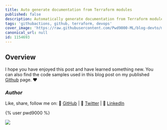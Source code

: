 ```yaml
---
title: Auto generate documentation from Terraform modules
published: false
description: Automatically generate documentation from Terraform modules
tags: 'githubactions, github, terraform, devops'
cover_image: 'https://raw.githubusercontent.com/Pwd9000-ML/blog-devto/main/posts/2022-GitHub-Terraform-Docs/assets/main05.png'
canonical_url: null
id: 1154693
---
```


## Overview

I hope you have enjoyed this post and have learned something new. You can also find the code samples used in this blog post on my published [Github](https://github.com/Pwd9000-ML/blog-devto/tree/main/posts/2022-GitHub-Terraform-Docs/code) page. :heart:

### _Author_

Like, share, follow me on: :octopus: [GitHub](https://github.com/Pwd9000-ML) | :penguin: [Twitter](https://twitter.com/pwd9000) | :space_invader: [LinkedIn](https://www.linkedin.com/in/marcel-l-61b0a96b/)

{% user pwd9000 %}

<a href="https://www.buymeacoffee.com/pwd9000"><img src="https://img.buymeacoffee.com/button-api/?text=Buy me a coffee&emoji=&slug=pwd9000&button_colour=FFDD00&font_colour=000000&font_family=Cookie&outline_colour=000000&coffee_colour=ffffff"></a>
